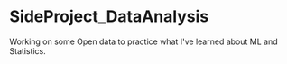 # SideProject_DataAnalysis
Working on some Open data to practice what I've learned about ML and Statistics.

